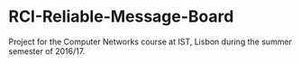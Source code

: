 # RCI-Reliable-Message-Board
Project for the Computer Networks course at IST, Lisbon during the summer semester of 2016/17.
